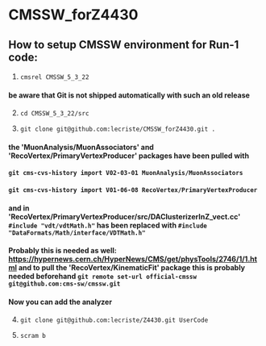 # CMSSW_forZ4430
## How to setup CMSSW environment for Run-1 code:

1. `cmsrel CMSSW_5_3_22`
#### be aware that Git is not shipped automatically with such an old release

2. `cd CMSSW_5_3_22/src`

3. `git clone git@github.com:lecriste/CMSSW_forZ4430.git .`
#### the 'MuonAnalysis/MuonAssociators' and 'RecoVertex/PrimaryVertexProducer' packages have been pulled with
#### `git cms-cvs-history import V02-03-01 MuonAnalysis/MuonAssociators`
#### `git cms-cvs-history import V01-06-08 RecoVertex/PrimaryVertexProducer`
#### and in 'RecoVertex/PrimaryVertexProducer/src/DAClusterizerInZ_vect.cc' `#include "vdt/vdtMath.h"` has been replaced with `#include "DataFormats/Math/interface/VDTMath.h"`
#### Probably this is needed as well: https://hypernews.cern.ch/HyperNews/CMS/get/physTools/2746/1/1.html and to pull the 'RecoVertex/KinematicFit' package this is probably needed beforehand `git remote set-url official-cmssw git@github.com:cms-sw/cmssw.git`

#### Now you can add the analyzer
4. `git clone git@github.com:lecriste/Z4430.git UserCode`

5. `scram b`
